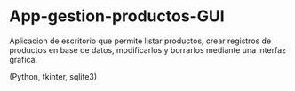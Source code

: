 # App-gestion-productos-GUI
Aplicacion de escritorio que permite listar productos, crear registros de productos en base de datos, modificarlos y borrarlos mediante una interfaz grafica.

(Python, tkinter, sqlite3)
